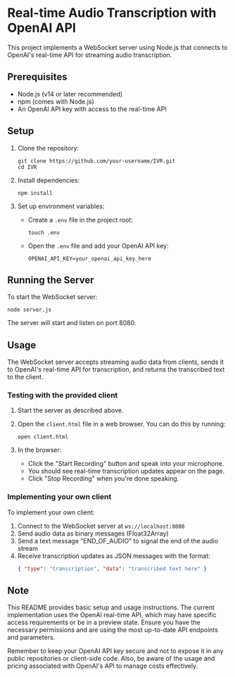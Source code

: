# Real-time Audio Transcription with OpenAI API

This project implements a WebSocket server using Node.js that connects to OpenAI's real-time API for streaming audio transcription.

## Prerequisites

- Node.js (v14 or later recommended)
- npm (comes with Node.js)
- An OpenAI API key with access to the real-time API

## Setup

1. Clone the repository:
   ```
   git clone https://github.com/your-username/IVR.git
   cd IVR
   ```

2. Install dependencies:
   ```
   npm install
   ```

3. Set up environment variables:
   - Create a `.env` file in the project root:
     ```
     touch .env
     ```
   - Open the `.env` file and add your OpenAI API key:
     ```
     OPENAI_API_KEY=your_openai_api_key_here
     ```

## Running the Server

To start the WebSocket server:

```
node server.js
```

The server will start and listen on port 8080.

## Usage

The WebSocket server accepts streaming audio data from clients, sends it to OpenAI's real-time API for transcription, and returns the transcribed text to the client.

### Testing with the provided client

1. Start the server as described above.

2. Open the `client.html` file in a web browser. You can do this by running:
   ```
   open client.html
   ```

3. In the browser:
   - Click the "Start Recording" button and speak into your microphone.
   - You should see real-time transcription updates appear on the page.
   - Click "Stop Recording" when you're done speaking.

### Implementing your own client

To implement your own client:

1. Connect to the WebSocket server at `ws://localhost:8080`
2. Send audio data as binary messages (Float32Array)
3. Send a text message "END_OF_AUDIO" to signal the end of the audio stream
4. Receive transcription updates as JSON messages with the format:
   ```json
   { "type": "transcription", "data": "transcribed text here" }
   ```

## Note

This README provides basic setup and usage instructions. The current implementation uses the OpenAI real-time API, which may have specific access requirements or be in a preview state. Ensure you have the necessary permissions and are using the most up-to-date API endpoints and parameters.

Remember to keep your OpenAI API key secure and not to expose it in any public repositories or client-side code. Also, be aware of the usage and pricing associated with OpenAI's API to manage costs effectively.